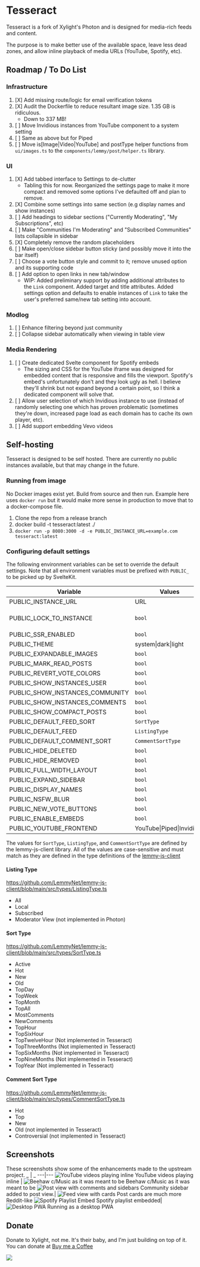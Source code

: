 # Tesseract

Tesseract is a fork of Xylight's Photon and is designed for media-rich feeds and content.

The purpose is to make better use of the available space, leave less dead zones, and allow inline playback of media URLs (YouTube, Spotify, etc).  



## Roadmap / To Do List
### Infrastructure
1. [X] Add missing route/logic for email verification tokens 
1. [X] Audit the Dockerfile to reduce resultant image size.  1.35 GB is ridiculous.
    - Down to 337 MB!
1. [ ] Move Invidious instances from YouTube component to a system setting
1. [ ] Same as above but for Piped
1. [ ] Move is[Image|Video|YouTube] and postType helper functions from `ui/images.ts` to the `components/lemmy/post/helper.ts` library.


### UI
1. [X] Add tabbed interface to Settings to de-clutter
    - Tabling this for now. Reorganized the settings page to make it more compact and removed some options I've defaulted off and plan to remove.
1. [X] Combine some settings into same section (e.g display names and show instances)
1. [ ] Add headings to sidebar sections ("Currently Moderating", "My Subscriptions", etc)
1. [ ] Make "Communities I'm Moderating" and "Subscribed Communities" lists collapsible in sidebar
1. [X] Completely remove the random placeholders 
1. [ ] Make open/close sidebar button sticky (and possibly move it into the bar itself)
1. [ ] Choose a vote button style and commit to it; remove unused option and its supporting code
1. [ ] Add option to open links in new tab/window
    - WIP:  Added preliminary support by adding additional attributes to the `Link` component. Added target and title attributes. Added settings option and defaults to enable instances of `Link` to take the user's preferred same/new tab setting into account.

### Modlog
1. [ ] Enhance filtering beyond just community
1. [ ] Collapse sidebar automatically when viewing in table view

### Media Rendering
1. [ ] Create dedicated Svelte component for Spotify embeds
    -  The sizing and CSS for the YouTube iframe was designed for embedded content that is responsive and fills the viewport. Spotify's embed's unfortunately don't and they look ugly as hell. I believe they'll shrink but not expand beyond a certain point, so I think a dedicated component will solve that.
1. [ ] Allow user selection of which Invidious instance to use (instead of randomly selecting one which has proven problematic (sometimes they're down, increased page load as each domain has to cache its own player, etc).
1. [ ] Add support embedding Vevo videos

## Self-hosting
Tesseract is designed to be self hosted.  There are currently no public instances available, but that may change in the future.


### Running from image
No Docker images exist yet. Build from source and then run.  Example here uses `docker run` but it would make more sense in production to move that to a docker-compose file.
1. Clone the repo from a release branch
2. docker build -t tesseract:latest ./
3. `docker run -p 8080:3000 -d -e PUBLIC_INSTANCE_URL=example.com tesseract:latest`

### Configuring default settings

The following environment variables can be set to override the default settings.  Note that all environment variables must be prefixed with `PUBLIC_` to be picked up by SvelteKit.


| Variable                        | Values              | Default Value                          |
| ------------------------------- | ------------------- | -------------------------------------- |
| PUBLIC_INSTANCE_URL             | URL                 | `beehaw.org`                           |
| PUBLIC_LOCK_TO_INSTANCE         | `bool`              | `true` if `PUBLIC_INSTANCE_URL` is set |
| PUBLIC_SSR_ENABLED              | `bool`              | `false`                                |
| PUBLIC_THEME                    | system\|dark\|light | system                                 |
| PUBLIC_EXPANDABLE_IMAGES        | `bool`              | true                                   |
| PUBLIC_MARK_READ_POSTS          | `bool`              | true                                   |
| PUBLIC_REVERT_VOTE_COLORS       | `bool`              | false                                  |
| PUBLIC_SHOW_INSTANCES_USER      | `bool`              | false                                  |
| PUBLIC_SHOW_INSTANCES_COMMUNITY | `bool`              | true                                   |
| PUBLIC_SHOW_INSTANCES_COMMENTS  | `bool`              | false                                  |
| PUBLIC_SHOW_COMPACT_POSTS       | `bool`              | false                                  |
| PUBLIC_DEFAULT_FEED_SORT        | `SortType`          | Active                                 |
| PUBLIC_DEFAULT_FEED             | `ListingType`       | Local                                  |
| PUBLIC_DEFAULT_COMMENT_SORT     | `CommentSortType`   | Hot                                    |
| PUBLIC_HIDE_DELETED             | `bool`              | true                                   |
| PUBLIC_HIDE_REMOVED             | `bool`              | false                                  |
| PUBLIC_FULL_WIDTH_LAYOUT        | `bool`              | false                                  |
| PUBLIC_EXPAND_SIDEBAR           | `bool`              | true                                   |
| PUBLIC_DISPLAY_NAMES            | `bool`              | true                                   |
| PUBLIC_NSFW_BLUR                | `bool`              | true                                   |
| PUBLIC_NEW_VOTE_BUTTONS         | `bool`              | false                                  |
| PUBLIC_ENABLE_EMBEDS            | `bool`              | true                                   |
| PUBLIC_YOUTUBE_FRONTEND         | YouTube\|Piped\|Invidious | YouTube                            |

The values for `SortType`, `ListingType`, and `CommentSortType` are defined by the lemmy-js-client library.  All of the values are case-sensitive and must match as they are defined in the type definitions of the [lemmy-js-client](https://github.com/LemmyNet/lemmy-js-client)

#### Listing Type
https://github.com/LemmyNet/lemmy-js-client/blob/main/src/types/ListingType.ts

- All
- Local
- Subscribed
- Moderator View (not implemented in Photon)

#### Sort Type
https://github.com/LemmyNet/lemmy-js-client/blob/main/src/types/SortType.ts

- Active
- Hot
- New
- Old
- TopDay
- TopWeek
- TopMonth
- TopAll
- MostComments
- NewComments
- TopHour
- TopSixHour
- TopTwelveHour (Not implemented in Tesseract)
- TopThreeMonths (Not implemented in Tesseract)
- TopSixMonths (Not implemented in Tesseract)
- TopNineMonths (Not implemented in Tesseract)
- TopYear (Not implemented in Tesseract)

#### Comment Sort Type
https://github.com/LemmyNet/lemmy-js-client/blob/main/src/types/CommentSortType.ts
- Hot
- Top
- New
- Old (not implemented in Tesseract)
- Controversial (not implemented in Tesseract)

## Screenshots
These screenshots show some of the enhancements made to the upstream project. 
_ | _ 
---|---
![YouTube videos playing inline](./screenshots/Tesseract-Screenshot-1.png) YouTube videos playing inline | ![Beehaw c/Music as it was meant to be](./screenshots/Tesseract-Screenshot-3.png) Beehaw c/Music as it was meant to be
![Post view with comments and sidebars](./screenshots/Tesseract-Screenshot-4.png) Community sidebar added to post view.| ![Feed view with cards](./screenshots/Tesseract-Screenshot-5.png) Post cards are much more Reddit-like
![Spotify Playlist Embed](./screenshots/Tesseract-Screenshot-2.png) Spotify playlist embedded| ![Desktop PWA](./screenshots/Tesseract-Screenshot-6.png) Running as a desktop PWA

## Donate
Donate to Xylight, not me.  It's their baby, and I'm just building on top of it. You can donate at [Buy me a Coffee](https://buymeacoffee.com/xylight)

<a href="https://www.buymeacoffee.com/xylight"><img src="https://img.buymeacoffee.com/button-api/?text=Buy me a coffee&emoji=&slug=xylight&button_colour=FFDD00&font_colour=000000&font_family=Poppins&outline_colour=000000&coffee_colour=ffffff" /></a>
